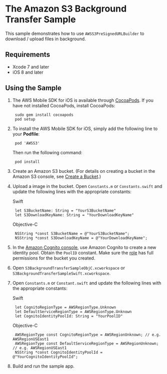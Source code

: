 # The Amazon S3 Background Transfer Sample

This sample demonstrates how to use `AWSS3PreSignedURLBuilder` to download / upload files in background.

## Requirements

* Xcode 7 and later
* iOS 8 and later

## Using the Sample

1. The AWS Mobile SDK for iOS is available through [CocoaPods](http://cocoapods.org). If you have not installed CocoaPods, install CocoaPods:

		sudo gem install cocoapods
		pod setup

1. To install the AWS Mobile SDK for iOS, simply add the following line to your **Podfile**:

		pod 'AWSS3'

	Then run the following command:
	
		pod install

1. Create an Amazon S3 bucket. (For details on creating a bucket in the Amazon S3 console, see [Create a Bucket](http://docs.aws.amazon.com/AmazonS3/latest/gsg/CreatingABucket.html).)

1. Upload a image in the bucket. Open `Constants.m` or `Constants.swift` and update the following lines with the appropriate constants:

	Swift

        let S3BucketName: String = "YourS3BucketName"
        let S3DownloadKeyName: String = "YourDownloadKeyName"

	Objective-C

        NSString *const S3BucketName = @"YourS3BucketName";
        NSString *const S3DownloadKeyName = @"YourDownloadKeyName";
		
1. In the [Amazon Cognito console](https://console.aws.amazon.com/cognito/), use Amazon Cognito to create a new identity pool. Obtain the `PoolID` constant. Make sure the [role](https://console.aws.amazon.com/iam/home?region=us-east-1#roles) has full permissions for the bucket you created.

1. Open `S3BackgroundTransferSampleObjC.xcworkspace` or `S3BackgroundTransferSampleSwift.xcworkspace`.

1. Open `Constants.m` or `Constant.swift` and update the following lines with the appropriate constants:
  
	Swift

        let CognitoRegionType = AWSRegionType.Unknown
        let DefaultServiceRegionType = AWSRegionType.Unknown
        let CognitoIdentityPoolId: String = "YourPoolID"
	
	Objective-C

        AWSRegionType const CognitoRegionType = AWSRegionUnknown; // e.g. AWSRegionUSEast1
        AWSRegionType const DefaultServiceRegionType = AWSRegionUnknown; // e.g. AWSRegionUSEast1
        NSString *const CognitoIdentityPoolId = @"YourCognitoIdentityPoolId";
       
1. Build and run the sample app.

